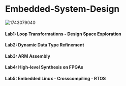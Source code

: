 # Embedded-System-Design
![1743079040](https://user-images.githubusercontent.com/50949470/111877921-459a7f80-89ae-11eb-9b37-f1da66bf4ecd.jpg)

#### Lab1: Loop Transformations - Design Space Exploration
#### Lab2: Dynamic Data Type Refinement
#### Lab3: ARM Assembly
#### Lab4: High-level Synthesis on FPGAs
#### Lab5: Embedded Linux - Crosscompiling - RTOS
